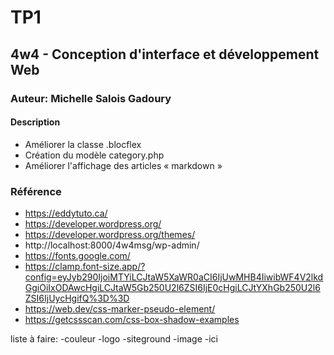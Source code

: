 # TP1
## 4w4 - Conception d'interface et développement Web
### Auteur: Michelle Salois Gadoury
#### Description
- Améliorer la classe .blocflex
- Création du modèle category.php
- Améliorer l'affichage des articles « markdown »

### Référence
- https://eddytuto.ca/
- https://developer.wordpress.org/
- https://developer.wordpress.org/themes/
- http://localhost:8000/4w4msg/wp-admin/
- https://fonts.google.com/
- https://clamp.font-size.app/?config=eyJyb290IjoiMTYiLCJtaW5XaWR0aCI6IjUwMHB4IiwibWF4V2lkdGgiOiIxODAwcHgiLCJtaW5Gb250U2l6ZSI6IjE0cHgiLCJtYXhGb250U2l6ZSI6IjUycHgifQ%3D%3D
- https://web.dev/css-marker-pseudo-element/
- https://getcssscan.com/css-box-shadow-examples



liste à faire:
-couleur
-logo
-siteground
-image
-ici
